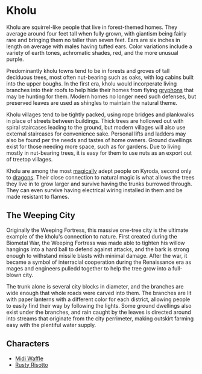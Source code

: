 # Kholu

Kholu are squirrel-like people that live in forest-themed homes. They average around four feet tall when fully grown, with giantism being fairly rare and bringing them no taller than seven feet. Ears are six inches in length on average with males having tufted ears. Color variations include a variety of earth tones, achromatic shades, red, and the more unusual purple.

Predominantly kholu towns tend to be in forests and groves of tall deciduous trees, most often nut-bearing such as oaks, with log cabins built into the upper boughs. In the first era, kholu would incorperate living branches into their roofs to help hide their homes from flying [gryphons](gryphons.md) that may be hunting for them. Modern homes no longer need such defenses, but preserved leaves are used as shingles to maintain the natural theme.

Kholu villages tend to be tightly packed, using rope bridges and plankwalks in place of streets between buildings. Thick trees are hollowed out with spiral staircases leading to the ground, but modern villages will also use external staircases for convenience sake. Personal lifts and ladders may also be found per the needs and tastes of home owners. Ground dwellings exist for those needing more space, such as for gardens. Due to living mostly in nut-bearing trees, it is easy for them to use nuts as an export out of treetop villages.

Kholu are among the most [magically](magic.md) adept people on Kyroda, second only to [dragons](dragons.md). Their close connection to natural magic is what allows the trees they live in to grow larger and survive having the trunks burrowed through. They can even survive having electrical wiring installed in them and be made resistant to flames.

## The Weeping City

Originally the Weeping Fortress, this massive one-tree city is the ultimate example of the kholu's connection to nature. First created during the Biometal War, the Weeping Fortress was made able to tighten his willow hangings into a hard ball to defend against attacks, and the bark is strong enough to withstand missile blasts with minimal damage. After the war, it became a symbol of interracial cooperation during the Renaissance era as mages and engineers pulledd together to help the tree grow into a full-blown city.

The trunk alone is several city blocks in diameter, and the branches are wide enough that whole roads were carved into them. The branches are lit with paper lanterns with a different color for each district, allowing people to easily find their way by following the lights. Some ground dwellings also exist under the branches, and rain caught by the leaves is directed around into streams that originate from the city perrimeter, making outskirt farming easy with the plentiful water supply.

## Characters

* [Midi Waffle](midi.md)
* [Rusty Risotto](rusty.md)

